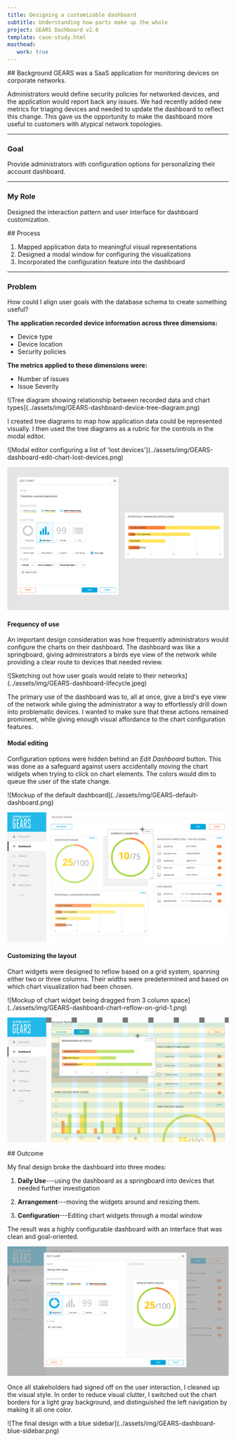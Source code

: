 ```yaml
---
title: Designing a customizable dashboard
subtitle: Understanding how parts make up the whole
project: GEARS Dashboard v2.0
template: case-study.html
masthead:
   work: true
---
```


<section class="grid indenter:3/5 flip-top:kid border-top:3px border-accent:cyan">
## Background  
GEARS was a SaaS application for monitoring devices on corporate networks.

Administrators would define security policies for networked devices, and the application would report back any issues. We had recently added new metrics for triaging devices and needed to update the dashboard to reflect this change. This gave us the opportunity to make the dashboard more useful to customers with atypical network topologies.

---

### Goal 
Provide administrators with configuration options for personalizing their account dashboard.

---

### My Role 
Designed the interaction pattern and user interface for dashboard customization.

</section>

<section class="grid indenter:3/2/4 split-lists flip-top:kid border-top:3px border-accent:magenta">
## Process 
 
1. Mapped application data to meaningful visual representations
2. Designed a modal window for configuring the visualizations
3. Incorporated the configuration feature into the dashboard

---

### Problem  

How could I align user goals with the database schema to create something useful?

**The application recorded device information across three dimensions:**

- Device type
- Device location
- Security policies

**The metrics applied to these dimensions were:**

- Number of issues
- Issue Severity
    
<div class="subgrid side-by-side">
![Tree diagram showing relationship between recorded data and chart types](../assets/img/GEARS-dashboard-device-tree-diagram.png)
 
I created tree diagrams to map how application data could be represented visually.
I then used the tree diagrams as a rubric for the controls in the modal editor.
</div>
 
<div class="subgrid side-by-side">
![Modal editor configuring a list of 'lost devices'](../assets/img/GEARS-dashboard-edit-chart-lost-devices.png)
 
![Modal editor configuring a bar chart of devices with 'unwanted applications'](../assets/img/GEARS-dashboard-edit-chart-potentially-unwanted-applications.png)
</div>
 
#### Frequency of use
An important design consideration was how frequently administrators would configure the charts on their dashboard. The dashboard was like a springboard, giving administrators a birds eye view of the network while providing a clear route to devices that needed review. 

<div class="left-third cinch-up">
![Sketching out how user goals would relate to their networks](../assets/img/GEARS-dashboard-lifecycle.jpeg)
</div>

The primary use of the dashboard was to, all at once, give a bird's eye view of the network while giving the administrator a way to effortlessly drill down into problematic devices.
I wanted to make sure that these actions remained prominent, while giving enough visual affordance to the chart configuration features. 
 
 
 
#### Modal editing
Configuration options were hidden behind an _Edit Dashboard_ button. This was done as a safeguard against users accidentally moving the chart widgets when trying to click on chart elements. The colors would dim to queue the user of the state change.
 
<div class='subgrid side-by-side border:img margin-top'>
![Mockup of the default dashboard](../assets/img/GEARS-default-dashboard.png)

![Mockup of dashboard in "Edit" state](../assets/img/GEARS-dashboard-move-chart-widget.png)
</div>
 
#### Customizing the layout
Chart widgets were designed to reflow based on a grid system, spanning either two or three columns. Their widths were predetermined and based on which chart visualization had been chosen.

<div class='subgrid side-by-side border:img margin-top'>
![Mockup of chart widget being dragged from 3 column space](../assets/img/GEARS-dashboard-chart-reflow-on-grid-1.png)
 
![Mockup of chart widget being dropped into 4 column space](../assets/img/GEARS-dashboard-chart-reflow-on-grid-2.png)
</div>
</section>

<section class="grid split-lists indenter:3/2/4 flip-top:kid border-top:3px border-accent:yellow">
## Outcome 
 
My final design broke the dashboard into three modes:

1. **Daily Use**---using the dashboard as a springboard into devices that needed further investigation 

2. **Arrangement**---moving the widgets around and resizing them. 
3. **Configuration**---Editing chart widgets through a modal window

The result was a highly configurable dashboard with an interface that was clean and goal-oriented.

![Modal chart editor with a live preview](../assets/img/GEARS-dashboard-edit-modal-with-preview.png)

Once all stakeholders had signed off on the user interaction, I cleaned up the visual style. In order to reduce visual clutter, I switched out the chart borders for a light gray background, and distinguished the left navigation by making it all one color.

<div class="bkg:grey pano shadow:img">
![The final design with a blue sidebar](../assets/img/GEARS-dashboard-blue-sidebar.png)
</div>

</section>
